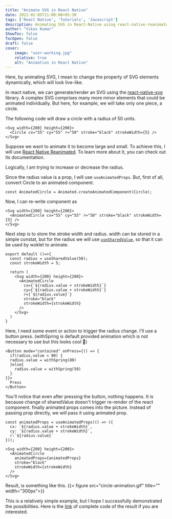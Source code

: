 ```yaml
---
title: "Animate SVG in React Native"
date: 2022-02-05T11:00:00+05:30
tags: ['React Native', 'Tutorials', 'Javascript']
description: Animating SVG in React-Native using react-native-reanimated.
author: "Vikas Kumar"
ShowToc: false
TocOpen: false
draft: false
cover:
    image: "user-working.jpg"
    relative: true
    alt: "Animation in React Native"
---
```


Here, by animating SVG, I mean to change the property of SVG elements dynamically, which will look live-like.

In react native, we can generate/render an SVG using the [react-native-svg](https://github.com/react-native-svg/react-native-svg) library. A complex SVG comprises many more minor elements that could be animated individually. But here, for example, we will take only one piece, a circle.

The following code will draw a circle with a radius of 50 units.

```react
<Svg width={200} height={200}>
  <Circle cx="55" cy="55" r="50" stroke="black" strokeWidth={5} />
</Svg>
```
Suppose we want to animate it to become large and small.
To achieve this, I will use [React Native Reanimated](https://docs.swmansion.com/react-native-reanimated/). To learn more about it, you can check out its documentation.

Logically, I am trying to increase or decrease the radius.

Since the radius value is a prop, I will use `useAnimatedProps`. But, first of all, convert Circle to an animated component.

```react
const AnimatedCircle = Animated.createAnimatedComponent(Circle);
```

Now, I can re-write component as

```react
<Svg width={200} height={200}>
  <AnimatedCircle cx="55" cy="55" r="50" stroke="black" strokeWidth={5} />
</Svg>
```

Next step is to store the stroke width and radius. width can be stored in a simple constat, but for the radius we will use [`useSharedValue`](https://docs.swmansion.com/react-native-reanimated/docs/fundamentals/shared-values), so that it can be used by woklet to animate.

```react
export default ()=>{
  const radius = useSharedValue(50);
  const strokeWidth = 5;

  return (
    <Svg width={200} height={200}>
      <AnimatedCircle
        cx={`${radius.value + strokeWidth}`}
        cy={`${radius.value + strokeWidth}`}
        r={`${radius.value}`}
        stroke="black"
        strokeWidth={strokeWidth}
      />
    </Svg>
  )
}
```
Here, I need some event or action to trigger the radius change. I'll use a button press. (withSpring is default provided animation which is not necessary to use but this looks cool 🤞)

```react
<Button mode="contained" onPress={() => {
  if(radius.value < 80) {
  radius.value = withSpring(80)
  }else{
    radius.value = withSpring(50)
  }
}}>
  Press
</Button>
```
You'll notice that even after pressing the button, nothing happens. It is because change of sharedValue doesn't trigger re-render of the react component. finally animated props comes into the picture. Instead of passing prop directly, we will pass it using animated prop.

```react
const animatedProps = useAnimatedProps(() => ({
  cx: `${radius.value + strokeWidth}`,
  cy: `${radius.value + strokeWidth}`,
  r:`${radius.value}`
}));
```

```react
<Svg width={200} height={200}>
  <AnimatedCircle
    animatedProps={animatedProps}
    stroke="black"
    strokeWidth={strokeWidth}
  />
</Svg>
```

Result, is something like this.
{{< figure src="circle-animation.gif" title="" width="300px">}}

This is a relatively simple example, but I hope I successfully demonstrated the possibilities.
Here is the [link](https://gist.github.com/vikas-0/24c785c2a178a790b3b7352b400cc400) of complete code of the result if you are interested.